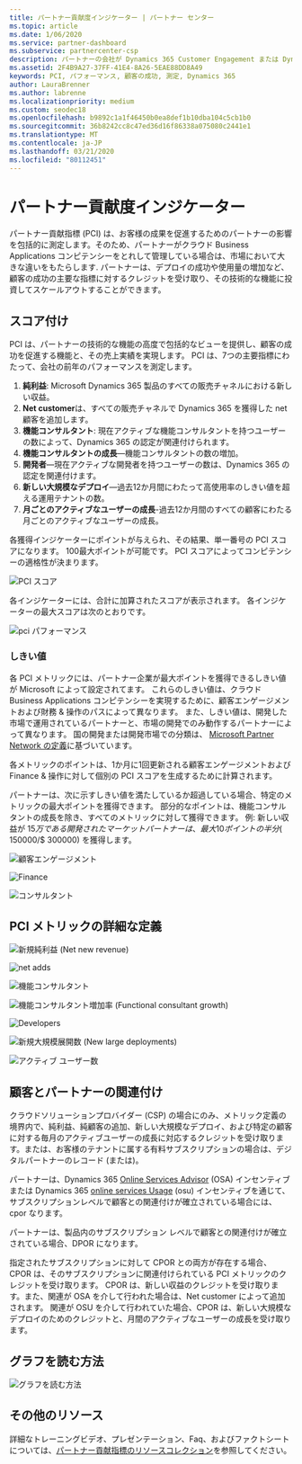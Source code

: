 ```yaml
---
title: パートナー貢献度インジケーター | パートナー センター
ms.topic: article
ms.date: 1/06/2020
ms.service: partner-dashboard
ms.subservice: partnercenter-csp
description: パートナーの会社が Dynamics 365 Customer Engagement または Dynamics 365 Finance and Operationsでどのような実績を上げているかを示すデータ
ms.assetid: 2F4B9A27-37FF-41E4-8A26-5EAE88DD8A49
keywords: PCI, パフォーマンス, 顧客の成功, 測定, Dynamics 365
author: LauraBrenner
ms.author: labrenne
ms.localizationpriority: medium
ms.custom: seodec18
ms.openlocfilehash: b9892c1a1f46450b0ea8def1b10dba104c5cb1b0
ms.sourcegitcommit: 36b8242cc8c47ed36d16f86338a075080c2441e1
ms.translationtype: MT
ms.contentlocale: ja-JP
ms.lasthandoff: 03/21/2020
ms.locfileid: "80112451"
---
```

# <a name="partner-contribution-indicators"></a>パートナー貢献度インジケーター

パートナー貢献指標 (PCI) は、お客様の成果を促進するためのパートナーの影響を包括的に測定します。そのため、パートナーがクラウド Business Applications コンピテンシーをとれして管理している場合は、市場において大きな違いをもたらします. パートナーは、デプロイの成功や使用量の増加など、顧客の成功の主要な指標に対するクレジットを受け取り、その技術的な機能に投資してスケールアウトすることができます。

## <a name="scoring"></a>スコア付け

PCI は、パートナーの技術的な機能の高度で包括的なビューを提供し、顧客の成功を促進する機能と、その売上実績を実現します。 PCI は、7つの主要指標にわたって、会社の前年のパフォーマンスを測定します。

1. **純利益**: Microsoft Dynamics 365 製品のすべての販売チャネルにおける新しい収益。
2. **Net customer**は、すべての販売チャネルで Dynamics 365 を獲得した net 顧客を追加します。
3. **機能コンサルタント**: 現在アクティブな機能コンサルタントを持つユーザーの数によって、Dynamics 365 の認定が関連付けられます。
4. **機能コンサルタントの成長**—機能コンサルタントの数の増加。
5. **開発者**—現在アクティブな開発者を持つユーザーの数は、Dynamics 365 の認定を関連付けます。
6. **新しい大規模なデプロイ**—過去12か月間にわたって高使用率のしきい値を超える運用テナントの数。
7. **月ごとのアクティブなユーザーの成長**-過去12か月間のすべての顧客にわたる月ごとのアクティブなユーザーの成長。

各獲得インジケーターにポイントが与えられ、その結果、単一番号の PCI スコアになります。 100最大ポイントが可能です。 PCI スコアによってコンピテンシーの適格性が決まります。

![PCI スコア](images/pcinew1.png)

各インジケーターには、合計に加算されたスコアが表示されます。 各インジケーターの最大スコアは次のとおりです。

![pci パフォーマンス](images/pci/perfnew.png)

### <a name="thresholds"></a>しきい値

各 PCI メトリックには、パートナー企業が最大ポイントを獲得できるしきい値が Microsoft によって設定されてます。 これらのしきい値は、クラウド Business Applications コンピテンシーを実現するために、顧客エンゲージメントおよび財務 & 操作のパスによって異なります。 また、しきい値は、開発した市場で運用されているパートナーと、市場の開発でのみ動作するパートナーによって異なります。  国の開発または開発市場での分類は、 [Microsoft Partner Network の定義](https://assetsprod.microsoft.com/mpn/mpn-developed-and-developing-countries.pdf)に基づいています。

各メトリックのポイントは、1か月に1回更新される顧客エンゲージメントおよび Finance & 操作に対して個別の PCI スコアを生成するために計算されます。

パートナーは、次に示すしきい値を満たしているか超過している場合、特定のメトリックの最大ポイントを獲得できます。 部分的なポイントは、機能コンサルタントの成長を除き、すべてのメトリックに対して獲得できます。 例: 新しい収益が $15万である開発されたマーケットパートナーは、最大10ポイントの半分 ($ 150000/$ 300000) を獲得します。 

![顧客エンゲージメント](images/pci/custengagethresh.png)

![Finance](images/pci/table_2.png
)

![コンサルタント](images/pci/table_3.png)

## <a name="detailed-definitions-of-pci-metrics"></a>PCI メトリックの詳細な定義

![新規純利益 (Net new revenue)](images/pci/netnewrevenue.png)

![net adds](images/pci/netadds.png)

![機能コンサルタント](images/pci/funcconsult.png)

![機能コンサルタント増加率 (Functional consultant growth)](images/pci/funcgrowth2.png)

![Developers](images/pci/developers.png) 

![新規大規模展開数 (New large deployments)](images/pci/largedeploy.png) 

![アクティブ ユーザー数](images/pci/activeusers.png)



## <a name="customer-to-partner-association"></a>顧客とパートナーの関連付け

クラウドソリューションプロバイダー (CSP) の場合にのみ、メトリック定義の境界内で、純利益、純顧客の追加、新しい大規模なデプロイ、および特定の顧客に対する毎月のアクティブユーザーの成長に対応するクレジットを受け取ります。または、お客様のテナントに属する有料サブスクリプションの場合は、デジタルパートナーのレコード (または)。

パートナーは、Dynamics 365 [Online Services Advisor](https://support.microsoft.com/en-us/help/4501560/online-services-advisor-osa-sell-incentives-faq) (OSA) インセンティブまたは Dynamics 365 [online services Usage](https://support.microsoft.com/en-us/help/4489988/online-services-usage-osu-incentives-faq) (osu) インセンティブを通じて、サブスクリプションレベルで顧客との関連付けが確立されている場合には、cpor なります。

パートナーは、製品内のサブスクリプション レベルで顧客との関連付けが確立されている場合、DPOR になります。

指定されたサブスクリプションに対して CPOR との両方が存在する場合、CPOR は、そのサブスクリプションに関連付けられている PCI メトリックのクレジットを受け取ります。 CPOR は、新しい収益のクレジットを受け取ります。また、関連が OSA を介して行われた場合は、Net customer によって追加されます。 関連が OSU を介して行われていた場合、CPOR は、新しい大規模なデプロイのためのクレジットと、月間のアクティブなユーザーの成長を受け取ります。 

## <a name="how-to-read-the-charts"></a>グラフを読む方法

![グラフを読む方法](images/pci/howto.png)

## <a name="additional-resources"></a>その他のリソース

詳細なトレーニングビデオ、プレゼンテーション、Faq、およびファクトシートについては、[パートナー貢献指標のリソースコレクション](https://aka.ms/pcilearn)を参照してください。 




